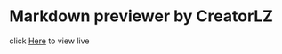 # Markdown previewer by CreatorLZ
 click [Here](https://creatorlz.github.io/Markdown--previewer/) to view live